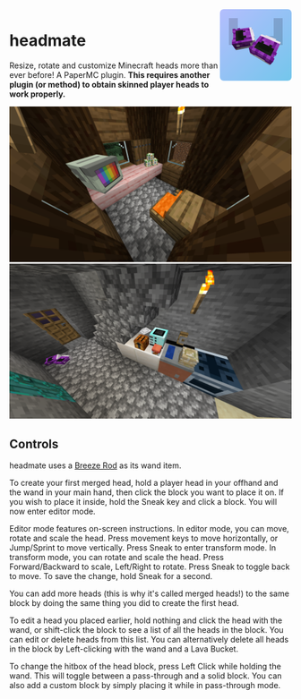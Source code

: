 <img src="./marketing/icon.rounded.png" alt="headmate icon" width="128" align="right" />

# headmate

Resize, rotate and customize Minecraft heads more than ever before! A PaperMC
plugin. **This requires another plugin (or method) to obtain skinned player
heads to work properly.**

![A villager house with a monitor, three rubiks cubes and a pillowed seat](./marketing/showcase.png)
![A house with a kitchen consisting of a sink, stove, and utensils](./marketing/showcase2.png)

## Controls

headmate uses a [Breeze Rod](https://minecraft.wiki/w/Breeze_Rod) as its wand
item.

To create your first merged head, hold a player head in your offhand and the
wand in your main hand, then click the block you want to place it on. If you
wish to place it inside, hold the Sneak key and click a block. You will now
enter editor mode.

Editor mode features on-screen instructions. In editor mode, you can move,
rotate and scale the head. Press movement keys to move horizontally, or
Jump/Sprint to move vertically. Press Sneak to enter transform mode. In
transform mode, you can rotate and scale the head. Press Forward/Backward to
scale, Left/Right to rotate. Press Sneak to toggle back to move. To save the
change, hold Sneak for a second.

You can add more heads (this is why it's called merged heads!) to the same
block by doing the same thing you did to create the first head.

To edit a head you placed earlier, hold nothing and click the head with the
wand, or shift-click the block to see a list of all the heads in the block. You
can edit or delete heads from this list. You can alternatively delete all heads
in the block by Left-clicking with the wand and a Lava Bucket.

To change the hitbox of the head block, press Left Click while holding the wand.
This will toggle between a pass-through and a solid block. You can also add a
custom block by simply placing it while in pass-through mode.
